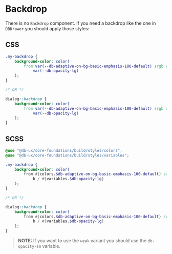 # Backdrop

There is no `Backdrop` component.
If you need a backdrop like the one in `DBDrawer` you should apply those styles:

## CSS

```css
.my-backdrop {
	background-color: color(
		from var(--db-adaptive-on-bg-basic-emphasis-100-default) srgb r g b /
			var(--db-opacity-lg)
	);
}

/* OR */

dialog::backdrop {
	background-color: color(
		from var(--db-adaptive-on-bg-basic-emphasis-100-default) srgb r g b /
			var(--db-opacity-lg)
	);
}
```

## SCSS

```scss
@use "@db-ux/core-foundations/build/styles/colors";
@use "@db-ux/core-foundations/build/styles/variables";

.my-backdrop {
	background-color: color(
		from #{colors.$db-adaptive-on-bg-basic-emphasis-100-default} srgb r g
			b / #{variables.$db-opacity-lg}
	);
}

/* OR */

dialog::backdrop {
	background-color: color(
		from #{colors.$db-adaptive-on-bg-basic-emphasis-100-default} srgb r g
			b / #{variables.$db-opacity-lg}
	);
}
```

> **NOTE:** If you want to use the `weak` variant you should use the `db-opacity-sm` variable.
